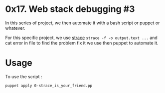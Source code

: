 # 0x17. Web stack debugging #3
In this series of project, we then automate it with a
bash script or puppet or whatever.

For this specific project, we use [strace](https://strace.io/) `strace -f -o output.text ...`
and cat error in file to find the problem fix it we use then puppet to automate it.

# Usage
To use the script :
```
puppet apply 0-strace_is_your_friend.pp
```

